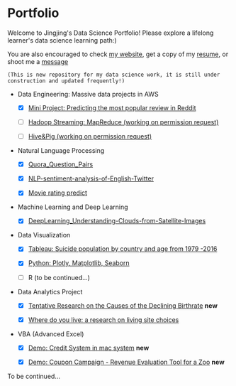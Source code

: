 # Portfolio
Welcome to Jingjing's Data Science Portfolio! Please explore a lifelong learner's data science learning path:)  


You are also encouraged to check [my website](http://jingjingl.georgetown.domains/), get a copy of my [resume](https://github.com/JJJJJingL/portfolio/blob/master/Lin%2C%20Jingjing_Resume.pdf), or shoot me a [message](mailto:isjingjing.lin@gmail.com)  



    (This is new repository for my data science work, it is still under construction and updated frequently!)



<!-- [Data Engineering: Massive data projects in AWS] (https://github.com/JJJJJingL/dataEngineering-AWS) --> 

* Data Engineering: Massive data projects in AWS
  - [x] [Mini Project: Predicting the most popular review in Reddit](https://github.com/JJJJJingL/ANLY502MassiveData-reddit-comments-id)
  - [ ] [Hadoop Streaming: MapReduce (working on permission request)](https://github.com/gu-anly502/spring2019-a2-JJJJJingL)
  - [ ] [Hive&Pig (working on permission request)](https://github.com/gu-anly502/spring2019-a3-JJJJJingL)


* Natural Language Processing 
  - [x] [Quora_Question_Pairs](https://github.com/KoalaChelsea/Quora_Question_Pairs)
  - [x] [NLP-sentiment-analysis-of-English-Twitter](https://github.com/KoalaChelsea/NLP-sentiment-analysis-of-English-Twitter)
  - [x] [Movie rating predict](https://github.com/JJJJJingL/movie_ratings)


* Machine Learning and Deep Learning
  - [x] [DeepLearning_Understanding-Clouds-from-Satellite-Images](https://github.com/JJJJJingL/DeepLearning_Understanding-Clouds-from-Satellite-Images)


* Data Visualization
  - [x] [Tableau: Suicide population by country and age from 1979 -2016](http://jingjingl.georgetown.domains/503HW3.html)
  - [x] [Python: Plotly, Matplotlib, Seaborn](http://jingjingl.georgetown.domains/HWpre.html)
  - [ ] R (to be continued...)


* Data Analytics Project
  - [x] [Tentative Research on the Causes of the Declining Birthrate](https://github.com/JJJJJingL/DataVisualizationDemo) **new**
  - [x] [Where do you live: a research on living site choices](https://github.com/JJJJJingL/Where-should-you-live-for-your-health)
  
 
* VBA (Advanced Excel)
  - [x] [Demo: Credit System in mac system](https://youtu.be/zPP6EvdQZzU) **new**
  - [x] [Demo: Coupon Campaign - Revenue Evaluation Tool for a Zoo](https://youtu.be/vDbzNU8ojGw) **new**
  


To be continued... 
